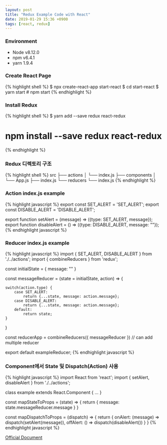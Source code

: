 ```yaml
---
layout: post
title: "Redux Example Code with React"
date: 2019-01-29 15:36 +0900
tags: [react, redux]
---
```


### Environment
- Node v8.12.0
- npm v6.4.1
- yarn 1.9.4

### Create React Page
{% highlight shell %}
$ npx create-react-app start-react
$ cd start-react
$ yarn start # npm start
{% endhighlight %}

### Install Redux
{% highlight shell %}
$ yarn add --save redux react-redux
# npm install --save redux react-redux
{% endhighlight %}

### Redux 디렉토리 구조
{% highlight shell %}
src
├── actions
│       └── index.js
├── components
│       └── App.js
├── index.js
└── reducers
        └── index.js
{% endhighlight %}

### Action index.js example
{% highlight javascript %}
export const SET_ALERT = 'SET_ALERT';
export const DISABLE_ALERT = 'DISABLE_ALERT';

export function setAlert = (message) => ({type: SET_ALERT, message});
export function disableAlert = () => ({type: DISABLE_ALERT, message: ""});
{% endhighlight javascript %}

### Reducer index.js example
{% highlight javascript %}
import { SET_ALERT, DISABLE_ALERT } from './../actions';
import { combineReducers } from 'redux';

const initialState = {
	message: ""
}

const messageReducer = (state = initialState, action) => {
	
	switch(action.type) {
		case SET_ALERT:
			return {...state, message: action.message};
		case DISABLE_ALERT:
			return {...state, message: action.message};
		default:
			return state;
	}
}

const reducerApp = combineReducers({
	messageReducer
}) // can add multiple reducer

export default exampleReducer;
{% endhighlight javascript %}

### Component에서 State 및 Dispatch(Action) 사용
{% highlight javascript %}
import React from 'react';
import { setAlert, disableAlert } from './../actions';

class example extends React.Component {
	...
}

const mapStateToProps = (state) => {
	return {
		message: state.messageReducer.message
	}
}

const mapDispatchToProps = (dispatch) => {
	return {
		onAlert: (message) => dispatch(setAlert(message)),
		offAlert: () => dispatch(disableAlert())
	}
}
{% endhighlight javascript %}

[Official Document](https://redux.js.org/basics/basic-tutorial)